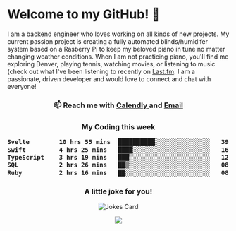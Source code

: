 <h1> Welcome to my GitHub! 👋 </h1>


  I am a backend engineer who loves working on all kinds of new projects. My current passion project is creating a fully automated blinds/humidifer system based on a Rasberry Pi to keep my beloved piano in tune no matter changing weather conditions. When I am not practicing piano, you'll find me exploring Denver, playing tennis, watching movies, or listening to music (check out what I've been listening to recently on [Last.fm](https://www.last.fm/user/mballa000). I am a passionate, driven developer and would love to connect and chat with everyone!

<h3 align = "center"> 📫 Reach me with <a href = "https://calendly.com/msbrandt00/30min"> Calendly </a> and <a href="mailto:msbrandt00@gmail.com">Email</a> 
 </h3>


 
<div align = "center"
[![Anurag's GitHub stats](https://github-readme-stats.vercel.app/api?username=mbrandt00)](https://github.com/anuraghazra/github-readme-stats)
          </div>
<h3 align="center">
  My Coding this week
<!--START_SECTION:waka-->

```txt
Svelte        10 hrs 55 mins  ██████████░░░░░░░░░░░░░░░   39.68 %
Swift         4 hrs 25 mins   ████░░░░░░░░░░░░░░░░░░░░░   16.07 %
TypeScript    3 hrs 19 mins   ███░░░░░░░░░░░░░░░░░░░░░░   12.07 %
SQL           2 hrs 26 mins   ██▒░░░░░░░░░░░░░░░░░░░░░░   08.86 %
Ruby          2 hrs 16 mins   ██░░░░░░░░░░░░░░░░░░░░░░░   08.26 %
```

<!--END_SECTION:waka-->

### A little joke for you!

![Jokes Card](https://readme-jokes.vercel.app/api?hideBorder)

<a href="https://www.linkedin.com/in/mbrandt00/"><img src="https://img.shields.io/badge/linkedin-%230077B5.svg?&style=for-the-badge&logo=linkedin&logoColor=white" /></a>
